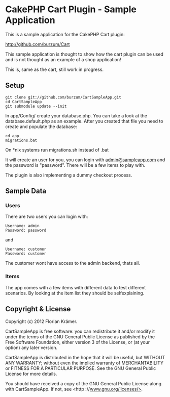 # CakePHP Cart Plugin - Sample Application

This is a sample application for the CakePHP Cart plugin:

http://github.com/burzum/Cart

This sample application is thought to show how the cart plugin can be used and is not thought as an example of a shop application!

This is, same as the cart, still work in progress.

## Setup

	git clone git://github.com/burzum/CartSampleApp.git
	cd CartSampleApp
	git submodule update --init

In app/Config/ create your database.php. You can take a look at the database.default.php as an example. After you created that file you need to create and populate the database:

	cd app
	migrations.bat 

On *nix systems run migrations.sh instead of .bat

It will create an user for you, you can login with admin@sampleapp.com and the password is "password". There will be a few items to play with.

The plugin is also implementing a dummy checkout process.

## Sample Data

### Users

There are two users you can login with:

	Username: admin
	Password: password
	
and

	Username: customer
	Password: customer

The customer wont have access to the admin backend, thats all.

### Items

The app comes with a few items with different data to test different scenarios. By looking at the item list they should be selfexplaining.

## Copyright & License

Copyright (c) 2012 Florian Krämer.

CartSampleApp is free software: you can redistribute it and/or modify
it under the terms of the GNU General Public License as published by
the Free Software Foundation, either version 3 of the License, or
(at your option) any later version.

CartSampleApp is distributed in the hope that it will be useful,
but WITHOUT ANY WARRANTY; without even the implied warranty of
MERCHANTABILITY or FITNESS FOR A PARTICULAR PURPOSE.  See the
GNU General Public License for more details.

You should have received a copy of the GNU General Public License
along with CartSampleApp.  If not, see <http ://www.gnu.org/licenses/>.

